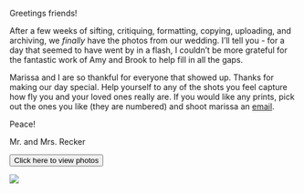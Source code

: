 <!--Wedding-->
<!--We got married!  And we finally have photographic evidence.-->
<!--http://alexandmarissa.com/thumbs/233.jpg-->

Greetings friends!

After a few weeks of sifting, critiquing, formatting, copying, uploading, and archiving, we *finally* have the photos from our wedding.  I’ll tell you - for a day that seemed to have went by in a flash, I couldn’t be more grateful for the fantastic work of Amy and Brook to help fill in all the gaps.

Marissa and I are so thankful for everyone that showed up.  Thanks for making our day special.  Help yourself to any of the shots you feel capture how fly you and your loved ones really are.  If you would like any prints, pick out the ones you like (they are numbered) and shoot marissa an <a href="mailto:marissa@reckerfamily.com">email</a>.

Peace!

Mr. and Mrs. Recker

<p class="text-center buttons">
	<a href="http://alexandmarissa.com">
	    <button type="button" class="btn btn-lg btn-info">Click here to view photos</button>
	</a>
</p>

<img src=”http://alexandmarissa.com/images/231.jpg” height=”500” />